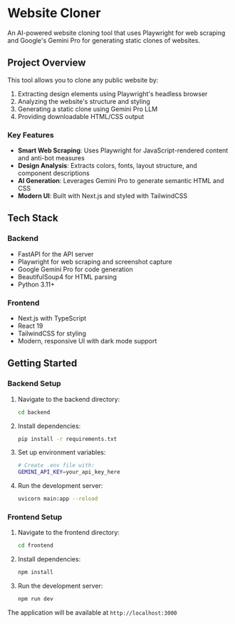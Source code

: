 # Website Cloner

An AI-powered website cloning tool that uses Playwright for web scraping and Google's Gemini Pro for generating static clones of websites.

## Project Overview

This tool allows you to clone any public website by:
1. Extracting design elements using Playwright's headless browser
2. Analyzing the website's structure and styling
3. Generating a static clone using Gemini Pro LLM
4. Providing downloadable HTML/CSS output

### Key Features
- **Smart Web Scraping**: Uses Playwright for JavaScript-rendered content and anti-bot measures
- **Design Analysis**: Extracts colors, fonts, layout structure, and component descriptions
- **AI Generation**: Leverages Gemini Pro to generate semantic HTML and CSS
- **Modern UI**: Built with Next.js and styled with TailwindCSS

## Tech Stack

### Backend
- FastAPI for the API server
- Playwright for web scraping and screenshot capture
- Google Gemini Pro for code generation
- BeautifulSoup4 for HTML parsing
- Python 3.11+

### Frontend
- Next.js with TypeScript
- React 19
- TailwindCSS for styling
- Modern, responsive UI with dark mode support

## Getting Started

### Backend Setup
1. Navigate to the backend directory:
   ```bash
   cd backend
   ```

2. Install dependencies:
   ```bash
   pip install -r requirements.txt
   ```

3. Set up environment variables:
   ```bash
   # Create .env file with:
   GEMINI_API_KEY=your_api_key_here
   ```

4. Run the development server:
   ```bash
   uvicorn main:app --reload
   ```

### Frontend Setup
1. Navigate to the frontend directory:
   ```bash
   cd frontend
   ```

2. Install dependencies:
   ```bash
   npm install
   ```

3. Run the development server:
   ```bash
   npm run dev
   ```

The application will be available at `http://localhost:3000`
